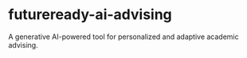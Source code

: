 # futureready-ai-advising
A generative AI-powered tool for personalized and adaptive academic advising.
